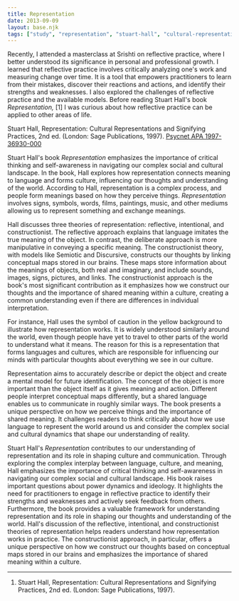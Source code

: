 ```yaml
---
title: Representation
date: 2013-09-09
layout: base.njk
tags: ["study", "representation", "stuart-hall", "cultural-representations", "signifying-practices", "1997", "london", "critical-thinking", "self-awareness", "social-and-cultural-landscape", "power-dynamics", "ideology", "reflective-practice"]
--- 
```


Recently, I attended a masterclass at Srishti on reflective practice, where I better understood its significance in personal and professional growth. I learned that reflective practice involves critically analyzing one's work and measuring change over time. It is a tool that empowers practitioners to learn from their mistakes, discover their reactions and actions, and identify their strengths and weaknesses. I also explored the challenges of reflective practice and the available models. Before reading Stuart Hall's book _Representation,_ [1] I was curious about how reflective practice can be applied to other areas of life.

Stuart Hall, Representation: Cultural Representations and Signifying Practices, 2nd ed. (London: Sage Publications, 1997). [Psycnet APA 1997-36930-000](https://psycnet.apa.org/record/1997-36930-000)

Stuart Hall's book _Representation_ emphasizes the importance of critical thinking and self-awareness in navigating our complex social and cultural landscape. In the book, Hall explores how representation connects meaning to language and forms culture, influencing our thoughts and understanding of the world. According to Hall, representation is a complex process, and people form meanings based on how they perceive things. _Representation_ involves signs, symbols, words, films, paintings, music, and other mediums allowing us to represent something and exchange meanings.

Hall discusses three theories of representation: reflective, intentional, and constructionist. The reflective approach explains that language imitates the true meaning of the object. In contrast, the deliberate approach is more manipulative in conveying a specific meaning. The constructionist theory, with models like Semiotic and Discursive, constructs our thoughts by linking conceptual maps stored in our brains. These maps store information about the meanings of objects, both real and imaginary, and include sounds, images, signs, pictures, and links. The constructionist approach is the book's most significant contribution as it emphasizes how we construct our thoughts and the importance of shared meaning within a culture, creating a common understanding even if there are differences in individual interpretation.

For instance, Hall uses the symbol of caution in the yellow background to illustrate how representation works. It is widely understood similarly around the world, even though people have yet to travel to other parts of the world to understand what it means. The reason for this is a representation that forms languages and cultures, which are responsible for influencing our minds with particular thoughts about everything we see in our culture.

Representation aims to accurately describe or depict the object and create a mental model for future identification. The concept of the object is more important than the object itself as it gives meaning and action. Different people interpret conceptual maps differently, but a shared language enables us to communicate in roughly similar ways. The book presents a unique perspective on how we perceive things and the importance of shared meaning. It challenges readers to think critically about how we use language to represent the world around us and consider the complex social and cultural dynamics that shape our understanding of reality.

Stuart Hall's *Representation* contributes to our understanding of representation and its role in shaping culture and communication. Through exploring the complex interplay between language, culture, and meaning, Hall emphasizes the importance of critical thinking and self-awareness in navigating our complex social and cultural landscape. His book raises important questions about power dynamics and ideology. It highlights the need for practitioners to engage in reflective practice to identify their strengths and weaknesses and actively seek feedback from others. Furthermore, the book provides a valuable framework for understanding representation and its role in shaping our thoughts and understanding of the world. Hall's discussion of the reflective, intentional, and constructionist theories of representation helps readers understand how representation works in practice. The constructionist approach, in particular, offers a unique perspective on how we construct our thoughts based on conceptual maps stored in our brains and emphasizes the importance of shared meaning within a culture.

---

1. Stuart Hall, Representation: Cultural Representations and Signifying Practices, 2nd ed. (London: Sage Publications, 1997).